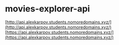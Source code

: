 # movies-explorer-api

[http://api.alexkarpov.students.nomoredomains.xyz/](http://api.alexkarpov.students.nomoredomains.xyz/)
[https://api.alexkarpov.students.nomoredomains.xyz/](https://api.alexkarpov.students.nomoredomains.xyz/)
